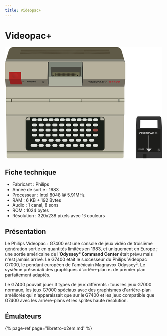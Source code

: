 ```yaml
---
title: Videopac+
---
```


# Videopac+

![](/migration-images/emulateurs/ordinosaures/videopac+/videopacplus.svg)

## Fiche technique

* Fabricant : Philips
* Année de sortie : 1983
* Processeur : Intel 8048 @ 5.91MHz
* RAM : 6 KB + 192 Bytes
* Audio : 1 canal, 8 sons
* ROM : 1024 bytes
* Résolution : 320x238 pixels avec 16 couleurs

## Présentation

Le Philips Videopac+ G7400 est une console de jeux vidéo de troisième génération sortie en quantités limitées en 1983, et uniquement en Europe ; une sortie américaine de l'**Odyssey³ Command Center** était prévu mais n'est jamais arrivé. Le G7400 était le successeur du Philips Videopac G7000, le pendant européen de l'américain Magnavox Odyssey². Le système présentait des graphiques d'arrière-plan et de premier plan parfaitement adaptés.

Le G7400 pouvait jouer 3 types de jeux différents : tous les jeux G7000 normaux, les jeux G7000 spéciaux avec des graphismes d'arrière-plan améliorés qui n'apparaissait que sur le G7400 et les jeux compatible que G7400 avec les arrière-plans et les sprites haute résolution.

## Émulateurs

{% page-ref page="libretro-o2em.md" %}



